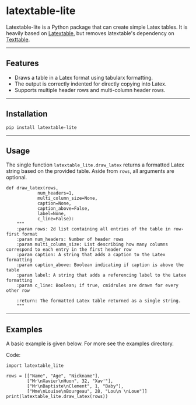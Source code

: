 # latextable-lite

Latextable-lite is a Python package that can create simple Latex tables. It is heavily based on [Latextable](https://github.com/JAEarly/latextable), but removes latextable's dependency on [Texttable](https://github.com/foutaise/texttable).

---
## Features
- Draws a table in a Latex format using tabularx formatting.
- The output is correctly indented for directly copying into Latex.
- Supports multiple header rows and multi-column header rows.

---
## Installation
```
pip install latextable-lite
```
---
## Usage

The single function `latextable_lite.draw_latex` returns a formatted Latex string based on the provided table.
Aside from `rows`, all arguments are optional.
```
def draw_latex(rows, 
            num_headers=1, 
            multi_column_size=None, 
            caption=None, 
            caption_above=False,
            label=None,
            c_line=False):
    """
    :param rows: 2d list containing all entries of the table in row-first format
    :param num_headers: Number of header rows
    :param multi_column_size: List describing how many columns correspond to each entry in the first header row
    :param caption: A string that adds a caption to the Latex formatting
    :param caption_above: Boolean indicating if caption is above the table
    :param label: A string that adds a referencing label to the Latex formatting
    :param c_line: Boolean; if true, cmidrules are drawn for every other row
    
    :return: The formatted Latex table returned as a single string.
    """
```
---
## Examples
A basic example is given below. For more see the examples directory.

Code:

```
import latextable_lite

rows = [["Name", "Age", "Nickname"],
        ["Mr\nXavier\nHuon", 32, "Xav'"],
        ["Mr\nBaptiste\nClement", 1, "Baby"],
        ["Mme\nLouise\nBourgeau", 28, "Lou\n \nLoue"]]
print(latextable_lite.draw_latex(rows))
```



